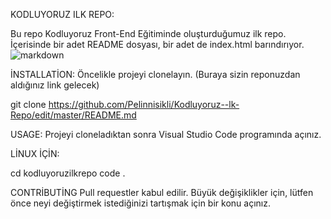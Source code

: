 KODLUYORUZ ILK REPO:

Bu repo Kodluyoruz Front-End Eğitiminde oluşturduğumuz ilk repo. İçerisinde bir adet README dosyası, bir adet de index.html barındırıyor.
![markdown](https://github.com/user-attachments/assets/fbdf8bfa-486d-4229-b838-96deca1aaa8a)


İNSTALLATİON:
Öncelikle projeyi clonelayın. (Buraya sizin reponuzdan aldığınız link gelecek)

git clone https://github.com/Pelinnisikli/Kodluyoruz--lk-Repo/edit/master/README.md

USAGE:
Projeyi cloneladıktan sonra Visual Studio Code programında açınız.

LİNUX İÇİN:

cd kodluyoruzilkrepo
code .


CONTRİBUTİNG
Pull requestler kabul edilir. Büyük değişiklikler için, lütfen önce neyi değiştirmek istediğinizi tartışmak için bir konu açınız.

